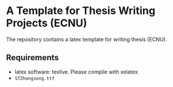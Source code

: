 # A Template for Thesis Writing Projects (ECNU)

The repository contains a latex template for writing thesis (ECNU).

## Requirements
+ latex software: texlive. Please compile with xelatex.
+ `STZhongsong.ttf` 
